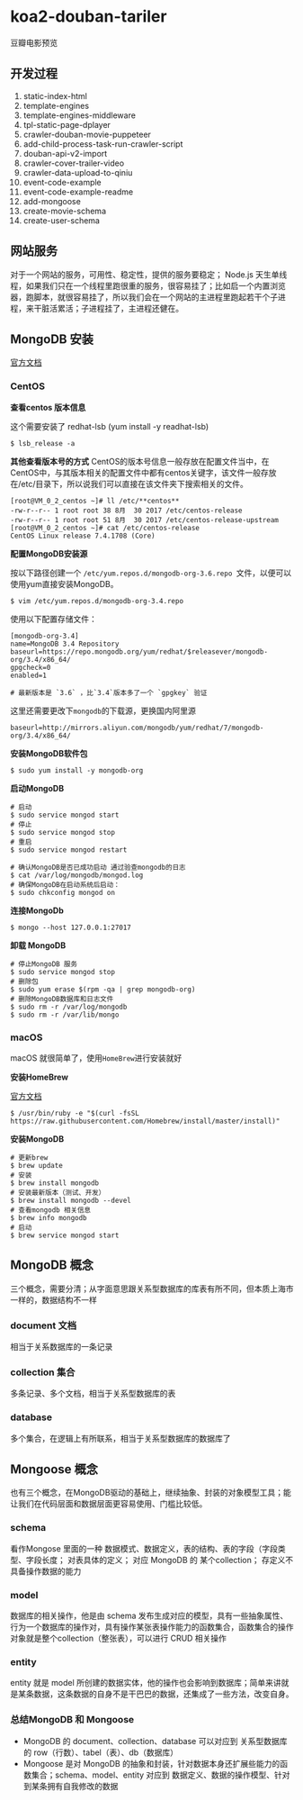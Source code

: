 # koa2-douban-tariler
豆瓣电影预览


## 开发过程

1. static-index-html
2. template-engines
3. template-engines-middleware
4. tpl-static-page-dplayer
5. crawler-douban-movie-puppeteer
6. add-child-process-task-run-crawler-script
7. douban-api-v2-import
8. crawler-cover-trailer-video
9. crawler-data-upload-to-qiniu
10. event-code-example
11. event-code-example-readme
12. add-mongoose
13. create-movie-schema
14. create-user-schema
## 网站服务

对于一个网站的服务，可用性、稳定性，提供的服务要稳定； Node.js 天生单线程，如果我们只在一个线程里跑很重的服务，很容易挂了；比如启一个内置浏览器，跑脚本，就很容易挂了，所以我们会在一个网站的主进程里跑起若干个子进程，来干脏活累活；子进程挂了，主进程还健在。

## MongoDB 安装

[官方文档](https://docs.mongodb.com)
### CentOS 

**查看centos 版本信息**

这个需要安装了 redhat-lsb (yum install -y readhat-lsb)
```
$ lsb_release -a
```
**其他查看版本号的方式**
CentOS的版本号信息一般存放在配置文件当中，在CentOS中，与其版本相关的配置文件中都有centos关键字，该文件一般存放在/etc/目录下，所以说我们可以直接在该文件夹下搜索相关的文件。

```
[root@VM_0_2_centos ~]# ll /etc/**centos**
-rw-r--r-- 1 root root 38 8月  30 2017 /etc/centos-release
-rw-r--r-- 1 root root 51 8月  30 2017 /etc/centos-release-upstream
[root@VM_0_2_centos ~]# cat /etc/centos-release
CentOS Linux release 7.4.1708 (Core)
```

**配置MongoDB安装源**

按以下路径创建一个 `/etc/yum.repos.d/mongodb-org-3.6.repo `文件，以便可以使用yum直接安装MongoDB。

```
$ vim /etc/yum.repos.d/mongodb-org-3.4.repo
```
使用以下配置存储文件：

```
[mongodb-org-3.4]
name=MongoDB 3.4 Repository
baseurl=https://repo.mongodb.org/yum/redhat/$releasever/mongodb-org/3.4/x86_64/
gpgcheck=0
enabled=1

# 最新版本是 `3.6` ，比`3.4`版本多了一个 `gpgkey` 验证
```
这里还需要更改下`mongodb`的下载源，更换国内阿里源

```
baseurl=http://mirrors.aliyun.com/mongodb/yum/redhat/7/mongodb-org/3.4/x86_64/
```

**安装MongoDB软件包**

```
$ sudo yum install -y mongodb-org
```

**启动MongoDB**

```
# 启动
$ sudo service mongod start
# 停止
$ sudo service mongod stop
# 重启
$ sudo service mongod restart

# 确认MongoDB是否已成功启动 通过验查mongodb的日志
$ cat /var/log/mongodb/mongod.log
# 确保MongoDB在启动系统后启动：
$ sudo chkconfig mongod on
```
**连接MongoDb**

```
$ mongo --host 127.0.0.1:27017
```

**卸载 MongoDB**

```
# 停止MongoDB 服务
$ sudo service mongod stop
# 删除包
$ sudo yum erase $(rpm -qa | grep mongodb-org)
# 删除MongoDB数据库和日志文件
$ sudo rm -r /var/log/mongodb
$ sudo rm -r /var/lib/mongo
```

### macOS

macOS 就很简单了，使用`HomeBrew`进行安装就好

**安装HomeBrew**

[官方文档](https://brew.sh/)

```
$ /usr/bin/ruby -e "$(curl -fsSL https://raw.githubusercontent.com/Homebrew/install/master/install)"
```

**安装MongoDB**

```
# 更新brew
$ brew update
# 安装
$ brew install mongodb
# 安装最新版本（测试、开发）
$ brew install mongodb --devel
# 查看mongodb 相关信息
$ brew info mongodb
# 启动
$ brew service mongod start
```

## MongoDB 概念

三个概念，需要分清；从字面意思跟关系型数据库的库表有所不同，但本质上海市一样的，数据结构不一样
### document 文档

相当于关系数据库的一条记录

### collection 集合

多条记录、多个文档，相当于关系型数据库的表
### database

多个集合，在逻辑上有所联系，相当于关系型数据库的数据库了
## Mongoose 概念

也有三个概念，在MongoDB驱动的基础上，继续抽象、封装的对象模型工具；能让我们在代码层面和数据层面更容易使用、门槛比较低。

### schema

看作Mongose 里面的一种 数据模式、数据定义，表的结构、表的字段（字段类型、字段长度； 对表具体的定义； 对应 MongoDB 的 某个collection； 存定义不具备操作数据的能力
### model

数据库的相关操作，他是由 schema 发布生成对应的模型，具有一些抽象属性、行为一个数据库的操作对，具有操作某张表操作能力的函数集合，函数集合的操作对象就是整个collection（整张表），可以进行 CRUD 相关操作
###  entity

entity 就是 model 所创建的数据实体，他的操作也会影响到数据库；简单来讲就是某条数据，这条数据的自身不是干巴巴的数据，还集成了一些方法，改变自身。

### 总结MongoDB 和 Mongoose

* MongoDB 的 document、collection、database 可以对应到 关系型数据库的 row（行数）、tabel（表）、db（数据库）
* Mongoose 是对 MongoDB 的抽象和封装，针对数据本身还扩展些能力的函数集合；schema、model、entity 对应到 数据定义、数据的操作模型、针对到某条拥有自我修改的数据